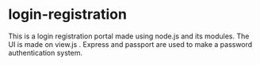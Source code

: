# login-registration
This is a login registration portal made using node.js and its modules. The UI is made on view.js . Express and passport  are used to make a password authentication system.

